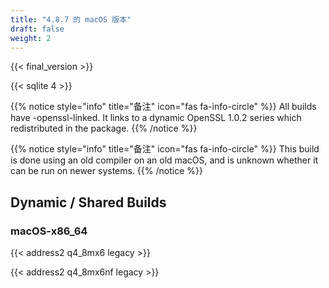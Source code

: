 ```yaml
---
title: "4.8.7 的 macOS 版本"
draft: false
weight: 2
---
```


{{< final_version >}}

{{< sqlite 4 >}}

{{% notice style="info" title="备注"  icon="fas fa-info-circle" %}}
All builds have -openssl-linked. It links to a dynamic OpenSSL 1.0.2 series which redistributed in the package.
{{% /notice %}}

{{% notice style="info" title="备注"  icon="fas fa-info-circle" %}}
This build is done using an old compiler on an old macOS, and is unknown whether it can be run on newer systems.
{{% /notice %}}

## Dynamic / Shared Builds

### macOS-x86_64

{{< address2 q4_8mx6 legacy >}}

{{< address2 q4_8mx6nf legacy >}}
